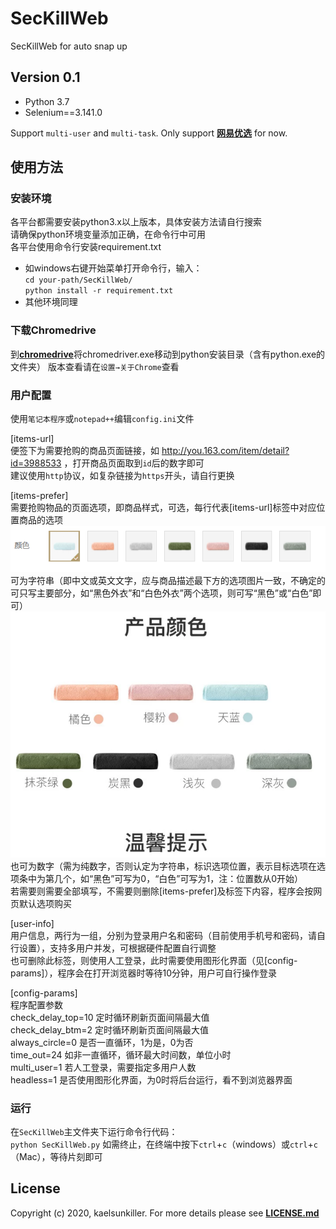 # SecKillWeb
SecKillWeb for auto snap up

## Version 0.1
* Python 3.7<br>
* Selenium==3.141.0

Support `multi-user` and `multi-task`. Only support [**网易优选**](https://you.163.com) for now.

## 使用方法
### 安装环境
各平台都需要安装python3.x以上版本，具体安装方法请自行搜索<br>
请确保python环境变量添加正确，在命令行中可用<br>
各平台使用命令行安装requirement.txt<br>
* 如windows右键开始菜单打开命令行，输入：<br>
`cd your-path/SecKillWeb/`<br>
`python install -r requirement.txt`
* 其他环境同理

### 下载Chromedrive
到[**chromedrive**](http://npm.taobao.org/mirrors/chromedriver/)将chromedriver.exe移动到python安装目录（含有python.exe的文件夹）
版本查看请在`设置→关于Chrome`查看

### 用户配置
使用`笔记本程序`或`notepad++`编辑`config.ini`文件<br>

[items-url]<br>
便签下为需要抢购的商品页面链接，如 http://you.163.com/item/detail?id=3988533 ，打开商品页面取到`id`后的数字即可<br>
建议使用`http`协议，如复杂链接为`https`开头，请自行更换<br>

[items-prefer]<br>
需要抢购物品的页面选项，即商品样式，可选，每行代表[items-url]标签中对应位置商品的选项<br>
![](https://github.com/kaelsunkiller/SecKillWeb/blob/master/readme/1.PNG)<br>
可为字符串（即中文或英文文字，应与商品描述最下方的选项图片一致，不确定的可只写主要部分，如“黑色外衣”和“白色外衣”两个选项，则可写“黑色”或“白色”即可）<br>
![](https://github.com/kaelsunkiller/SecKillWeb/blob/master/readme/2.PNG)<br>
也可为数字（需为纯数字，否则认定为字符串，标识选项位置，表示目标选项在选项条中为第几个，如“黑色”可写为0，“白色”可写为1，注：位置数从0开始）<br>
若需要则需要全部填写，不需要则删除[items-prefer]及标签下内容，程序会按网页默认选项购买<br>

[user-info]<br>
用户信息，两行为一组，分别为登录用户名和密码（目前使用手机号和密码，请自行设置），支持多用户并发，可根据硬件配置自行调整<br>
也可删除此标签，则使用人工登录，此时需要使用图形化界面（见[config-params]），程序会在打开浏览器时等待10分钟，用户可自行操作登录<br>

[config-params]<br>
程序配置参数<br>
check_delay_top=10    定时循环刷新页面间隔最大值<br>
check_delay_btm=2     定时循环刷新页面间隔最大值<br>
always_circle=0       是否一直循环，1为是，0为否<br>
time_out=24           如非一直循环，循环最大时间数，单位小时<br>
multi_user=1          若人工登录，需要指定多用户人数<br>
headless=1            是否使用图形化界面，为0时将后台运行，看不到浏览器界面<br>

### 运行

在`SecKillWeb`主文件夹下运行命令行代码：<br>
`python SecKillWeb.py`
如需终止，在终端中按下`ctrl`+`c`（windows）或`ctrl`+`c`（Mac），等待片刻即可

## License
Copyright (c) 2020, kaelsunkiller. For more details please see [**LICENSE.md**](https://github.com/kaelsunkiller/SecKillWeb/blob/master/LICENSE)
